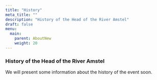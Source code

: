 ```yaml
---
title: "History"
meta_title: ""
description: "History of the Head of the River Amstel"
draft: false
menu:
  main:
    parent: AboutNew
    weight: 20
---
```

### History of the Head of the River Amstel
We will present some information about the history of the event soon.